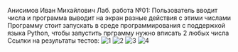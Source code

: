 Анисимов Иван Михайлович
Лаб. работа №01: Пользователь вводит числа и программа выводит на экран разные действия с этими числами
Программу стоит запускать в среде программирования с поддержкой языка Python, чтобы запустить прграмму нужно вписать 2 любых числа
Ссылки на результаты тестов:
![1](https://github.com/Vancheres/Laba-1/assets/146539395/a7926c4e-ced9-4eb6-bf65-e2e8af480648)
![2](https://github.com/Vancheres/Laba-1/assets/146539395/b92780db-89a4-4f1d-9e91-9e17aff9cf36)
![3](https://github.com/Vancheres/Laba-1/assets/146539395/a96a9578-6e69-437c-ba4f-8c55377872b7)
![4](https://github.com/Vancheres/Laba-1/assets/146539395/29349286-c35d-46c9-abb3-27465746ea26)
